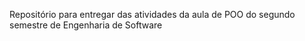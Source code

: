 Repositório para entregar das atividades da aula de POO do segundo semestre de Engenharia de Software
